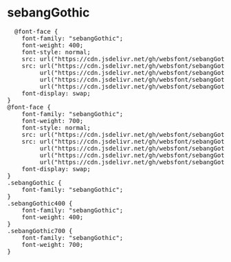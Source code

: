 # sebangGothic

<pre>
  @font-face {
    font-family: "sebangGothic";
    font-weight: 400;
    font-style: normal;
    src: url("https://cdn.jsdelivr.net/gh/websfont/sebangGothic/sebangGothic-Regular.eot");
    src: url("https://cdn.jsdelivr.net/gh/websfont/sebangGothic/sebangGothic-Regular.eot?#iefix") format("embedded-opentype"),
         url("https://cdn.jsdelivr.net/gh/websfont/sebangGothic/sebangGothic-Regular.woff2") format("woff2"),
         url("https://cdn.jsdelivr.net/gh/websfont/sebangGothic/sebangGothic-Regular.woff") format("woff"),
         url("https://cdn.jsdelivr.net/gh/websfont/sebangGothic/sebangGothic-Regular.ttf") format("truetype");
    font-display: swap;
} 
@font-face {
    font-family: "sebangGothic";
    font-weight: 700;
    font-style: normal;
    src: url("https://cdn.jsdelivr.net/gh/websfont/sebangGothic/sebangGothic-Bold.eot");
    src: url("https://cdn.jsdelivr.net/gh/websfont/sebangGothic/sebangGothic-Bold.eot?#iefix") format("embedded-opentype"),
         url("https://cdn.jsdelivr.net/gh/websfont/sebangGothic/sebangGothic-Bold.woff2") format("woff2"),
         url("https://cdn.jsdelivr.net/gh/websfont/sebangGothic/sebangGothic-Bold.woff") format("woff"),
         url("https://cdn.jsdelivr.net/gh/websfont/sebangGothic/sebangGothic-Bold.ttf") format("truetype");
    font-display: swap;
} 
.sebangGothic {
    font-family: "sebangGothic";
}
.sebangGothic400 {
    font-family: "sebangGothic";
    font-weight: 400;
}
.sebangGothic700 {
    font-family: "sebangGothic";
    font-weight: 700;
}
</pre>
